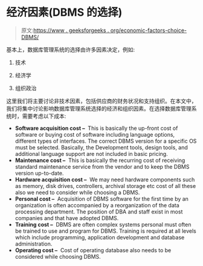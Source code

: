 # 经济因素(DBMS 的选择)

> 原文:[https://www . geeksforgeeks . org/economic-factors-choice-DBMS/](https://www.geeksforgeeks.org/economic-factors-choice-of-dbms/)

基本上，数据库管理系统的选择由许多因素决定，例如:

1.  技术

2.  经济学

3.  组织政治

这里我们将主要讨论非技术因素，包括供应商的财务状况和支持组织。在本文中，我们将集中讨论影响数据库管理系统选择的经济和组织因素。在选择数据库管理系统时，需要考虑以下成本:

*   **Software acquisition cost –** 
    This is basically the up-front cost of software or buying cost of software including language options, different types of interfaces. The correct DBMS version for a specific OS must be selected. Basically, the Development tools, design tools, and additional language support are not included in basic pricing. 
*   **Maintenance cost –** 
    This is basically the recurring cost of receiving standard maintenance service from the vendor and to keep the DBMS version up-to-date. 
*   **Hardware acquisition cost –** 
    We may need hardware components such as memory, disk drives, controllers, archival storage etc cost of all these also we need to consider while choosing a DBMS. 
*   **Personal cost –** 
    Acquisition of DBMS software for the first time by an organization is often accompanied by a reorganization of the data processing department. The position of DBA and staff exist in most companies and that have adopted DBMS. 
*   **Training cost –** 
    DBMS are often complex systems personal must often be trained to use and program for DBMS. Training is required at all levels which include programming, application development and database administration. 
*   **Operating cost –** 
    Cost of operating database also needs to be considered while choosing DBMS.